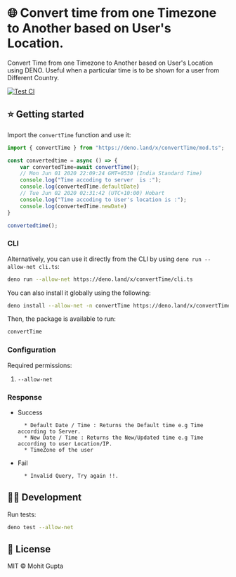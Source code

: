 # 🌐 Convert time from one Timezone to Another based on User's Location.

Convert Time from one Timezone to Another based on User's Location using DENO.
Useful when a particular time is to be shown for a user from Different Country.

[![Test CI](https://github.com/denorg/get-ip/workflows/Deno%20CI/badge.svg)](https://github.com/guptamohit004/convert_time/actions)

## ⭐ Getting started

Import the `convertTime` function and use it:

```ts
import { convertTime } from "https://deno.land/x/convertTime/mod.ts";

const convertedtime = async () => {
    var convertedTime=await convertTime();
    // Mon Jun 01 2020 22:09:24 GMT+0530 (India Standard Time)
    console.log("Time accoding to server  is :");
    console.log(convertedTime.defaultDate)
    // Tue Jun 02 2020 02:31:42 (UTC+10:00) Hobart
    console.log("Time accoding to User's location is :");
    console.log(convertedTime.newDate)
}

convertedtime();
```

### CLI

Alternatively, you can use it directly from the CLI by using `deno run --allow-net cli.ts`:

```bash
deno run --allow-net https://deno.land/x/convertTime/cli.ts
```

You can also install it globally using the following:

```bash
deno install --allow-net -n convertTime https://deno.land/x/convertTime/cli.ts
```

Then, the package is available to run:

```bash
convertTime 
```

### Configuration

Required permissions:

1. `--allow-net`

### Response
  * Success

          * Default Date / Time : Returns the Default time e.g Time according to Server.
          * New Date / Time : Returns the New/Updated time e.g Time according to user Location/IP.
          * TimeZone of the user

  * Fail

          * Invalid Query, Try again !!.


## 👩‍💻 Development

Run tests:

```bash
deno test --allow-net
```

## 📄 License

MIT © Mohit Gupta

